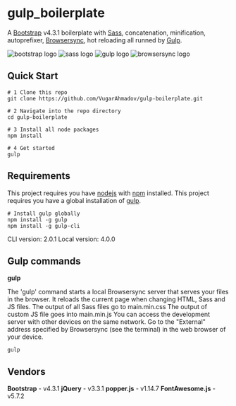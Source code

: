 # gulp_boilerplate
A [Bootstrap](https://getbootstrap.com/) v4.3.1 boilerplate with [Sass](http://sass-lang.com/), concatenation, minification, autoprefixer, [Browsersync](https://www.browsersync.io/), hot reloading all runned by [Gulp](https://gulpjs.com/).

![bootstrap logo](https://user-images.githubusercontent.com/10498583/31125543-e2a88c2c-a848-11e7-87b0-d20ea38d41d0.jpg)
![sass logo](https://user-images.githubusercontent.com/10498583/31125541-e2a732e6-a848-11e7-959d-7d7b0c138124.jpg)
![gulp logo](https://user-images.githubusercontent.com/10498583/31125542-e2a78b88-a848-11e7-8ac5-c396f46e811f.jpg)
![browsersync logo](https://user-images.githubusercontent.com/10498583/31125540-e2a6eed0-a848-11e7-817a-69c5619f772a.jpg)

## Quick Start
```
# 1 Clone this repo
git clone https://github.com/VugarAhmadov/gulp-boilerplate.git

# 2 Navigate into the repo directory
cd gulp-boilerplate

# 3 Install all node packages
npm install

# 4 Get started
gulp
```

## Requirements
This project requires you have [nodejs](https://nodejs.org/en/) with [npm](https://www.npmjs.com/get-npm) installed.
This project requires you have a global installation of [gulp](http://gulpjs.com/).

```
# Install gulp globally
npm install -g gulp
npm install -g gulp-cli
```

CLI version: 2.0.1
Local version: 4.0.0


## Gulp commands
**gulp**

The 'gulp' command starts a local Browsersync server that serves your files in the browser.
It reloads the current page when changing HTML, Sass and JS files.
The output of all Sass files go to main.min.css
The output of custom JS file goes into main.min.js
You can access the development server with other devices on the same network. Go to the "External" address specified by Browsersync (see the terminal) in the web browser of your device.
```
gulp 
```

## Vendors
**Bootstrap** - v4.3.1
**jQuery** - v3.3.1
**popper.js** - v1.14.7
**FontAwesome.js** - v5.7.2